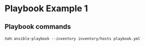 # Playbook Example 1

## Playbook commands

run: `ansible-playbook --inventory inventory/hosts playbook.yml`